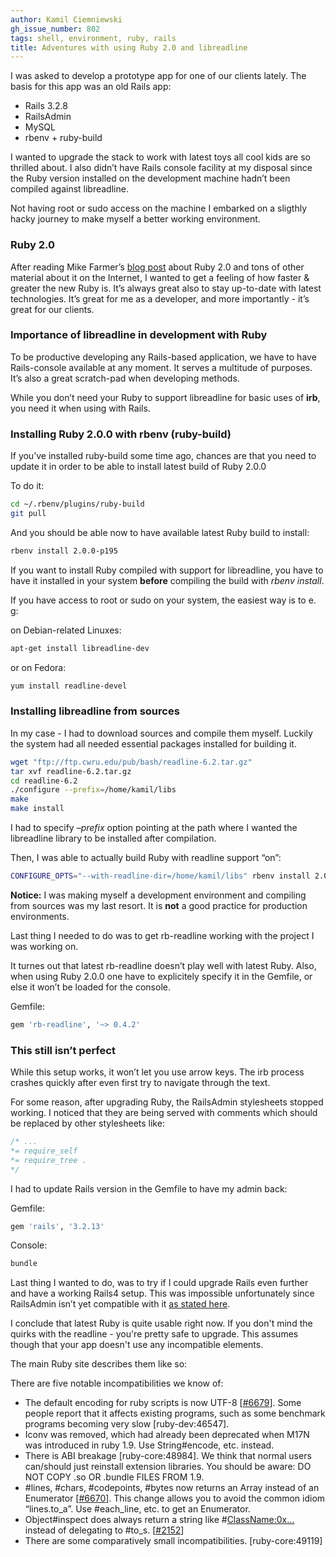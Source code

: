 ```yaml
---
author: Kamil Ciemniewski
gh_issue_number: 802
tags: shell, environment, ruby, rails
title: Adventures with using Ruby 2.0 and libreadline
---
```


I was asked to develop a prototype app for one of our clients lately. The basis for this app was an old Rails app:

- Rails 3.2.8
- RailsAdmin
- MySQL
- rbenv + ruby-build

I wanted to upgrade the stack to work with latest toys all cool kids are so thrilled about. I also didn’t have Rails console facility at my disposal since the Ruby version installed on the development machine hadn’t been compiled against libreadline.

Not having root or sudo access on the machine I embarked on a sligthly hacky journey to make myself a better working environment.

### Ruby 2.0

After reading Mike Farmer’s [blog post](http://blog.endpoint.com/2013/04/today-first-speaker-at-mwrc-is-one-and.html) about Ruby 2.0 and tons of other material about it on the Internet, I wanted to get a feeling of how faster & greater the new Ruby is. It’s always great also to stay up-to-date with latest technologies. It’s great for me as a developer, and more importantly - it’s great for our clients.

### Importance of libreadline in development with Ruby

To be productive developing any Rails-based application, we have to have Rails-console available at any moment. It serves a multitude of purposes. It’s also a great scratch-pad when developing methods.

While you don’t need your Ruby to support libreadline for basic uses of **irb**, you need it when using with Rails.

### Installing Ruby 2.0.0 with rbenv (ruby-build)

If you’ve installed ruby-build some time ago, chances are that you need to update it in order to be able to install latest build of Ruby 2.0.0

To do it:

```bash
cd ~/.rbenv/plugins/ruby-build
git pull
```

And you should be able now to have available latest Ruby build to install:

```bash
rbenv install 2.0.0-p195
```

If you want to install Ruby compiled with support for libreadline, you have to have it installed in your system  **before** compiling the build with *rbenv install*.

If you have access to root or sudo on your system, the easiest way is to e. g:

on Debian-related Linuxes:

```bash
apt-get install libreadline-dev
```

or on Fedora:

```bash
yum install readline-devel
```

### Installing libreadline from sources

In my case - I had to download sources and compile them myself. Luckily the system had all needed essential packages installed for building it.

```bash
wget "ftp://ftp.cwru.edu/pub/bash/readline-6.2.tar.gz"
tar xvf readline-6.2.tar.gz
cd readline-6.2
./configure --prefix=/home/kamil/libs
make
make install
```

I had to specify *–prefix* option pointing at the path where I wanted the libreadline library to be installed after compilation.

Then, I was able to actually build Ruby with readline support “on”:

```bash
CONFIGURE_OPTS="--with-readline-dir=/home/kamil/libs" rbenv install 2.0.0-p195
```

**Notice:** I was making myself a development environment and compiling from sources was my last resort. It is **not** a good practice for production environments.

Last thing I needed to do was to get rb-readline working with the project I was working on.

It turnes out that latest rb-readline doesn’t play well with latest Ruby. Also, when using Ruby 2.0.0 one have to explicitely specify it in the Gemfile, or else it won’t be loaded for the console.

Gemfile:

```ruby
gem 'rb-readline', '~> 0.4.2'
```

### This still isn’t perfect

While this setup works, it won’t let you use arrow keys. The irb process crashes quickly after even first try to navigate through the text.

For some reason, after upgrading Ruby, the RailsAdmin stylesheets stopped working. I noticed that they are being served with comments which should be replaced by other stylesheets like:

```css
/* ...
*= require_self
*= require_tree .
*/
```

I had to update Rails version in the Gemfile to have my admin back:

Gemfile:

```ruby
gem 'rails', '3.2.13'
```

Console:

```bash
bundle
```

Last thing I wanted to do, was to try if I could upgrade Rails even further and have a working Rails4 setup. This was impossible unfortunately since RailsAdmin isn’t yet compatible with it [as stated here](https://github.com/sferik/rails_admin/issues/1443).

I conclude that latest Ruby is quite usable right now. If you don't mind the quirks with the readline - you're pretty safe to upgrade. This assumes though that your app doesn't use any incompatible elements.

The main Ruby site describes them like so:

There are five notable incompatibilities we know of:

- The default encoding for ruby scripts is now UTF-8 [[#6679](https://bugs.ruby-lang.org/issues/6679)]. Some people report that it affects existing programs, such as some benchmark programs becoming very slow [ruby-dev:46547].
- Iconv was removed, which had already been deprecated when M17N was introduced in ruby 1.9. Use String#encode, etc. instead.
- There is ABI breakage [ruby-core:48984]. We think that normal users can/should just reinstall extension libraries. You should be aware: DO NOT COPY .so OR .bundle FILES FROM 1.9.
- #lines, #chars, #codepoints, #bytes now returns an Array instead of an Enumerator [[#6670](https://bugs.ruby-lang.org/issues/6670)]. This change allows you to avoid the common idiom “lines.to_a”. Use #each_line, etc. to get an Enumerator.
- Object#inspect does always return a string like #<ClassName:0x…> instead of delegating to #to_s. [[#2152](https://bugs.ruby-lang.org/issues/2152)]
- There are some comparatively small incompatibilities. [ruby-core:49119]
